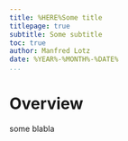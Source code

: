 ```yaml
---
title: %HERE%Some title
titlepage: true
subtitle: Some subtitle
toc: true
author: Manfred Lotz
date: %YEAR%-%MONTH%-%DATE%
...
```



# Overview

some blabla 
